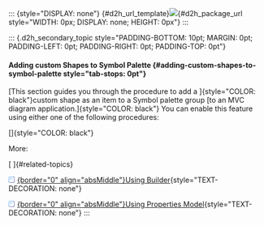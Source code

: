 ::: {style="DISPLAY: none"}
[](ms-xhelp:///?Id=d2h_url_template){#d2h_url_template}![](!package_url!){#d2h_package_url style="WIDTH: 0px; DISPLAY: none; HEIGHT: 0px"}
:::

::: {.d2h_secondary_topic style="PADDING-BOTTOM: 10pt; MARGIN: 0pt; PADDING-LEFT: 0pt; PADDING-RIGHT: 0pt; PADDING-TOP: 0pt"}
#### Adding custom Shapes to Symbol Palette {#adding-custom-shapes-to-symbol-palette style="tab-stops: 0pt"}

[This section guides you through the procedure to add a ]{style="COLOR: black"}custom shape as an item to a Symbol palette group [to an MVC diagram application.]{style="COLOR: black"} You can enable this feature using either one of the following procedures:

[]{style="COLOR: black"} 

More:

[ ]{#related-topics}

[![](button.gif){border="0" align="absMiddle"}Using Builder](ms-xhelp:///?Id=fab8cc02-f45a-4357-8897-0e11beb9e684){style="TEXT-DECORATION: none"}

[![](button.gif){border="0" align="absMiddle"}Using Properties Model](ms-xhelp:///?Id=865548dd-30f3-4a0e-b3e0-efe735304843){style="TEXT-DECORATION: none"}
:::
